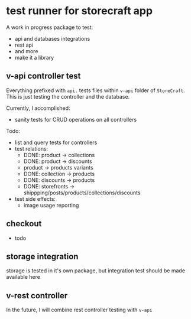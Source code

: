 # test runner for storecraft app
A work in progress package to test:
- api and databases integrations
- rest api
- and more
- make it a library


## v-api controller test
Everything prefixed with `api.` tests files within `v-api` folder
of `StoreCraft`. This is just testing the controller and the database.


Currently, I accomplished:
- sanity tests for CRUD operations on all controllers

Todo:
- list and query tests for controllers
- test relations:
  - DONE: product -> collections
  - DONE: product -> discounts
  - product -> products variants
  - DONE: collection -> products
  - DONE: discounts -> products
  - DONE: storefronts -> shippping/posts/products/collections/discounts
- test side effects:
  - image usage reporting

## checkout
- todo

## storage integration
storage is tested in it's own package, but integration test should be made available here

## v-rest controller
In the future, I will combine rest controller testing with `v-api`